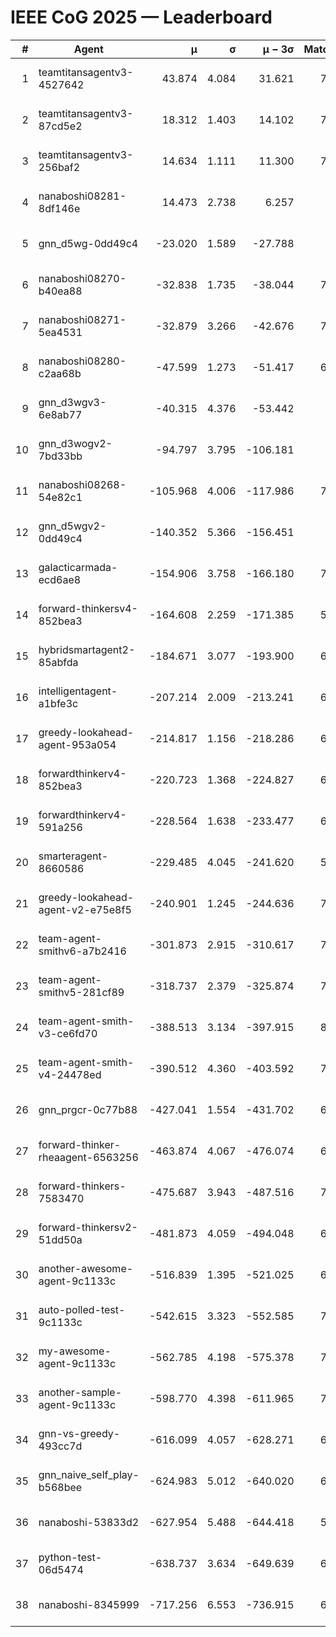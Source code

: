 # IEEE CoG 2025 — Leaderboard

| # | Agent | μ | σ | μ − 3σ | Matches | Updated |
|---:|---|---:|---:|---:|---:|---|
| 1 | teamtitansagentv3-4527642 | 43.874 | 4.084 | 31.621 | 7696 | 2025-08-30 14:30 |
| 2 | teamtitansagentv3-87cd5e2 | 18.312 | 1.403 | 14.102 | 7020 | 2025-08-30 14:30 |
| 3 | teamtitansagentv3-256baf2 | 14.634 | 1.111 | 11.300 | 7276 | 2025-08-30 14:30 |
| 4 | nanaboshi08281-8df146e | 14.473 | 2.738 | 6.257 | 276 | 2025-08-30 14:30 |
| 5 | gnn_d5wg-0dd49c4 | -23.020 | 1.589 | -27.788 | 160 | 2025-08-30 14:30 |
| 6 | nanaboshi08270-b40ea88 | -32.838 | 1.735 | -38.044 | 7360 | 2025-08-30 14:30 |
| 7 | nanaboshi08271-5ea4531 | -32.879 | 3.266 | -42.676 | 7498 | 2025-08-30 14:30 |
| 8 | nanaboshi08280-c2aa68b | -47.599 | 1.273 | -51.417 | 6878 | 2025-08-30 14:30 |
| 9 | gnn_d3wgv3-6e8ab77 | -40.315 | 4.376 | -53.442 | 158 | 2025-08-30 14:30 |
| 10 | gnn_d3wogv2-7bd33bb | -94.797 | 3.795 | -106.181 | 274 | 2025-08-30 14:30 |
| 11 | nanaboshi08268-54e82c1 | -105.968 | 4.006 | -117.986 | 7020 | 2025-08-30 14:30 |
| 12 | gnn_d5wgv2-0dd49c4 | -140.352 | 5.366 | -156.451 | 226 | 2025-08-30 14:30 |
| 13 | galacticarmada-ecd6ae8 | -154.906 | 3.758 | -166.180 | 7080 | 2025-08-30 14:30 |
| 14 | forward-thinkersv4-852bea3 | -164.608 | 2.259 | -171.385 | 5947 | 2025-08-30 14:30 |
| 15 | hybridsmartagent2-85abfda | -184.671 | 3.077 | -193.900 | 6338 | 2025-08-30 14:30 |
| 16 | intelligentagent-a1bfe3c | -207.214 | 2.009 | -213.241 | 6304 | 2025-08-30 14:30 |
| 17 | greedy-lookahead-agent-953a054 | -214.817 | 1.156 | -218.286 | 6664 | 2025-08-30 14:30 |
| 18 | forwardthinkerv4-852bea3 | -220.723 | 1.368 | -224.827 | 6186 | 2025-08-30 14:30 |
| 19 | forwardthinkerv4-591a256 | -228.564 | 1.638 | -233.477 | 6128 | 2025-08-30 14:30 |
| 20 | smarteragent-8660586 | -229.485 | 4.045 | -241.620 | 5869 | 2025-08-30 14:30 |
| 21 | greedy-lookahead-agent-v2-e75e8f5 | -240.901 | 1.245 | -244.636 | 7376 | 2025-08-30 14:30 |
| 22 | team-agent-smithv6-a7b2416 | -301.873 | 2.915 | -310.617 | 7640 | 2025-08-30 14:30 |
| 23 | team-agent-smithv5-281cf89 | -318.737 | 2.379 | -325.874 | 7740 | 2025-08-30 14:30 |
| 24 | team-agent-smith-v3-ce6fd70 | -388.513 | 3.134 | -397.915 | 8358 | 2025-08-30 14:30 |
| 25 | team-agent-smith-v4-24478ed | -390.512 | 4.360 | -403.592 | 7018 | 2025-08-30 14:30 |
| 26 | gnn_prgcr-0c77b88 | -427.041 | 1.554 | -431.702 | 6750 | 2025-08-30 14:30 |
| 27 | forward-thinker-rheaagent-6563256 | -463.874 | 4.067 | -476.074 | 6348 | 2025-08-30 14:30 |
| 28 | forward-thinkers-7583470 | -475.687 | 3.943 | -487.516 | 7460 | 2025-08-30 14:30 |
| 29 | forward-thinkersv2-51dd50a | -481.873 | 4.059 | -494.048 | 6628 | 2025-08-30 14:30 |
| 30 | another-awesome-agent-9c1133c | -516.839 | 1.395 | -521.025 | 6980 | 2025-08-30 14:30 |
| 31 | auto-polled-test-9c1133c | -542.615 | 3.323 | -552.585 | 7500 | 2025-08-30 14:30 |
| 32 | my-awesome-agent-9c1133c | -562.785 | 4.198 | -575.378 | 7240 | 2025-08-30 14:30 |
| 33 | another-sample-agent-9c1133c | -598.770 | 4.398 | -611.965 | 7560 | 2025-08-30 14:30 |
| 34 | gnn-vs-greedy-493cc7d | -616.099 | 4.057 | -628.271 | 6160 | 2025-08-30 14:30 |
| 35 | gnn_naive_self_play-b568bee | -624.983 | 5.012 | -640.020 | 6220 | 2025-08-30 14:30 |
| 36 | nanaboshi-53833d2 | -627.954 | 5.488 | -644.418 | 5460 | 2025-08-30 14:30 |
| 37 | python-test-06d5474 | -638.737 | 3.634 | -649.639 | 6280 | 2025-08-30 14:30 |
| 38 | nanaboshi-8345999 | -717.256 | 6.553 | -736.915 | 6430 | 2025-08-30 14:30 |
